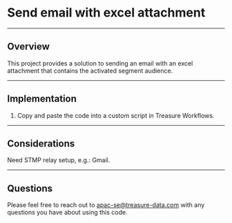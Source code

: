 # Send email with excel attachment
----
## Overview

This project provides a solution to sending an email with an excel attachment that contains the activated segment audience.

----
## Implementation
1. Copy and paste the code into a custom script in Treasure Workflows.

----
## Considerations

Need STMP relay setup, e.g.: Gmail.

----
## Questions

Please feel free to reach out to apac-se@treasure-data.com with any questions you have about using this code.
